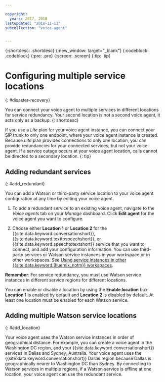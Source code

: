 ```yaml
---

copyright:
  years: 2017, 2018
lastupdated: "2018-11-11"
subcollection: "voice-agent"


---
```


{:shortdesc: .shortdesc}
{:new_window: target="_blank"}
{:codeblock: .codeblock}
{:pre: .pre}
{:screen: .screen}
{:tip: .tip}


# Configuring multiple service locations
{: #disaster-recovery}

You can connect your voice agent to multiple services in different locations for service redundancy. Your second location is not a second voice agent, it acts only as a backup.
{: shortdesc}

If you use a _Lite_ plan for your voice agent instance, you can connect your SIP trunk to only one endpoint, where your voice agent instance is created. Because _Lite_ plan provides connections to only one location, you can provide redundancies for your connected services, but not your voice agent. If a service outage occurs at your voice agent location, calls cannot be directed to a secondary location.
{: tip}

## Adding redundant services
{: #add_redundant}

You can add a Watson or third-party service location to your voice agent configuration at any time by editing your voice agent.

1. To add a redundant service to an existing voice agent, navigate to the _Voice agents_ tab on your _Manage_ dashboard. Click **Edit agent** for the voice agent you want to configure.

1. Choose either **Location 1** or **Location 2** for the {{site.data.keyword.conversationshort}}, {{site.data.keyword.texttospeechshort}}, or {{site.data.keyword.speechtotextshort}} service that you want to connect, and add your configuration information. You can use third-party services or Watson service instances in your workspace or in other workspaces. See [Using service instances in other {{site.data.keyword.Bluemix_notm}} workspaces](/docs/services/voice-agent/managing_other.html).

**Remember**: For service redundancy, you must use Watson service instances in different service regions for different locations.

You can enable or disable a location by using the **Enable location** box. **Location 1** is enabled by default and **Location 2** is disabled by default. At least one location must be enabled for each Watson service.

## Adding multiple Watson service locations
{: #add_location}

Your voice agent uses the Watson service instances in order of geographical distance. For example, you can create a voice agent in the Washington DC region, and your {{site.data.keyword.conversationshort}} services in Dallas and Sydney, Australia. Your voice agent uses the {{site.data.keyword.conversationshort}} Dallas region because Dallas is geographically nearer to Washington DC than Sydney. By connecting to Watson services in multiple regions, if a Watson service is offline at one location, your voice agent can use the redundant service.
